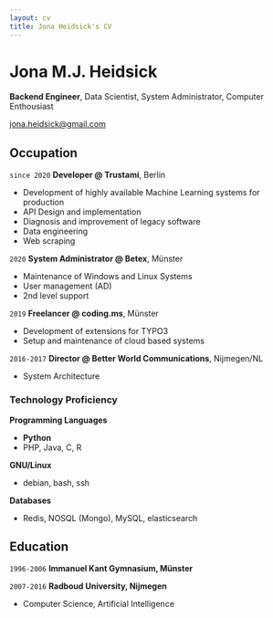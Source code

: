```yaml
---
layout: cv
title: Jona Heidsick's CV
---
```

# Jona M.J. Heidsick
__Backend Engineer__, Data Scientist, System Administrator, Computer Enthousiast


<div id="webaddress">
<a href="jona.heidsick@gmail.com">jona.heidsick@gmail.com</a>
</div>


## Occupation

`since 2020` 
__Developer @ Trustami__, Berlin

- Development of highly available Machine Learning systems for production
- API Design and implementation
- Diagnosis and improvement of legacy software
- Data engineering
- Web scraping

`2020`
__System Administrator @ Betex__, Münster

- Maintenance of Windows and Linux Systems
- User management (AD)
- 2nd level support

`2019`
__Freelancer @ coding.ms__, Münster

- Development of extensions for TYPO3 
- Setup and maintenance of cloud based systems

`2016-2017`
__Director @ Better World Communications__, Nijmegen/NL

- System Architecture


### Technology Proficiency

__Programming Languages__
- __Python__
- PHP, Java, C, R

__GNU/Linux__
- debian, bash, ssh

__Databases__
- Redis, NOSQL (Mongo), MySQL, elasticsearch


## Education

`1996-2006`
__Immanuel Kant Gymnasium, Münster__

`2007-2016`
__Radboud University, Nijmegen__
- Computer Science, Artificial Intelligence

<!-- do we need this? 
## Achievements

`2004`
__Tetris clone as Java Applet__ (school project)

`2005`
__Snake clone by reusing Code from Tetris__ 


<!-- ### Footer

Last updated: May 2021 -->


